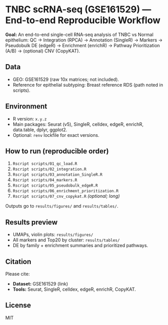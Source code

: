 # TNBC scRNA-seq (GSE161529) — End-to-end Reproducible Workflow

**Goal:** An end-to-end single-cell RNA-seq analysis of TNBC vs Normal epithelium:
QC → Integration (RPCA) → Annotation (SingleR) → Markers → Pseudobulk DE (edgeR) → Enrichment (enrichR) → Pathway Prioritization (A/B) → (optional) CNV (CopyKAT).

## Data
- GEO: GSE161529 (raw 10x matrices; not included).  
- Reference for epithelial subtyping: Breast reference RDS (path noted in scripts).

## Environment
- R version: `x.y.z`
- Main packages: Seurat (v5), SingleR, celldex, edgeR, enrichR, data.table, dplyr, ggplot2.
- Optional: `renv` lockfile for exact versions.

## How to run (reproducible order)
1. `Rscript scripts/01_qc_load.R`
2. `Rscript scripts/02_integration.R`
3. `Rscript scripts/03_annotation_SingleR.R`
4. `Rscript scripts/04_markers.R`
5. `Rscript scripts/05_pseudobulk_edgeR.R`
6. `Rscript scripts/06_enrichment_prioritization.R`
7. `Rscript scripts/07_cnv_copykat.R` *(optional; long)*

Outputs go to `results/figures/` and `results/tables/`.

## Results preview
- UMAPs, violin plots: `results/figures/`
- All markers and Top20 by cluster: `results/tables/`
- DE by family + enrichment summaries and prioritized pathways.

## Citation
Please cite:
- **Dataset:** GSE161529 (link)
- **Tools:** Seurat, SingleR, celldex, edgeR, enrichR, CopyKAT.

## License
MIT
